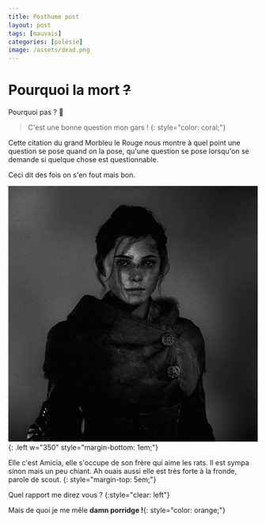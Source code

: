 ```yaml
---
title: Posthume post
layout: post
tags: [mauvais]
categories: [polésie]
image: /assets/dead.png
---
```


# Pourquoi la mort ~~?~~

Pourquoi pas ? 🤔

> C'est une bonne question mon gars !
{: style="color: coral;"}

Cette citation du grand Morbleu le Rouge nous montre à quel point une question se pose quand on la pose, qu'une question se pose lorsqu'on se demande si quelque chose est questionnable.

Ceci dit des fois on s'en fout mais bon.

![amicia](/assets/amicia.jpg){: .left w="350" style="margin-bottom: 1em;"}

Elle c'est Amicia, elle s'occupe de son frère qui aime les rats. Il est sympa sinon mais un peu chiant. Ah ouais aussi elle est très forte à la fronde, parole de scout.
{: style="margin-top: 5em;"}

Quel rapport me direz vous ?
{:style="clear: left"}

Mais de quoi je me mêle __damn porridge !__{: style="color: orange;"}



